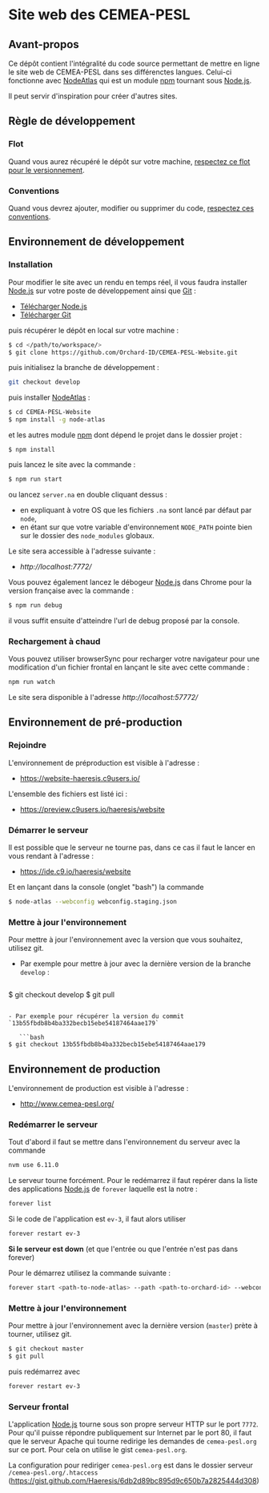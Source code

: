 # Site web des CEMEA-PESL #

[Node.js]: https://nodejs.org/en/ "Node.js"
[NodeAtlas]: https//node-atlas.js.org/ "NodeAtlas"
[npm]: https://www.npmjs.com/ "Node Package Manager"
[Git]: https://git-scm.com/ "Git"





## Avant-propos ##

Ce dépôt contient l'intégralité du code source permettant de mettre en ligne le site web de CEMEA-PESL dans ses différenctes langues. Celui-ci fonctionne avec [NodeAtlas] qui est un module [npm] tournant sous [Node.js].

Il peut servir d'inspiration pour créer d'autres sites.





## Règle de développement ##

### Flot ###

Quand vous aurez récupéré le dépôt sur votre machine, [respectez ce flot pour le versionnement](https://blog.lesieur.name/comprendre-et-utiliser-git-avec-vos-projets/).

### Conventions ###

Quand vous devrez ajouter, modifier ou supprimer du code, [respectez ces conventions](https://blog.lesieur.name/conventions-html-css-js-et-architecture-front-end/).





## Environnement de développement ##

### Installation ###

Pour modifier le site avec un rendu en temps réel, il vous faudra installer [Node.js] sur votre poste de développement ainsi que [Git] :

- [Télécharger Node.js](https://nodejs.org/en/download/)
- [Télécharger Git](https://git-scm.com/downloads)

puis récupérer le dépôt en local sur votre machine :

```bash
$ cd </path/to/workspace/>
$ git clone https://github.com/Orchard-ID/CEMEA-PESL-Website.git
```

puis initialisez la branche de développement :

```bash
git checkout develop
```

puis installer [NodeAtlas] :

```bash
$ cd CEMEA-PESL-Website
$ npm install -g node-atlas
```

et les autres module [npm] dont dépend le projet dans le dossier projet :

```
$ npm install
```

puis lancez le site avec la commande :

```bash
$ npm run start
```

ou lancez `server.na` en double cliquant dessus :
- en expliquant à votre OS que les fichiers `.na` sont lancé par défaut par `node`,
- en étant sur que votre variable d'environnement `NODE_PATH` pointe bien sur le dossier des `node_modules` globaux.

Le site sera accessible à l'adresse suivante :

- *http://localhost:7772/*

Vous pouvez également lancez le débogeur [Node.js] dans Chrome pour la version française avec la commande :

```bash
$ npm run debug
```

il vous suffit ensuite d'atteindre l'url de debug proposé par la console.




### Rechargement à chaud ###

Vous pouvez utiliser browserSync pour recharger votre navigateur pour une modification d'un fichier frontal en lançant le site avec cette commande :

```bash
npm run watch
```

Le site sera disponible à l'adresse *http://localhost:57772/*






## Environnement de pré-production ##

### Rejoindre ###

L'environnement de préproduction est visible à l'adresse :

- https://website-haeresis.c9users.io/

L'ensemble des fichiers est listé ici :

- https://preview.c9users.io/haeresis/website

### Démarrer le serveur ###

Il est possible que le serveur ne tourne pas, dans ce cas il faut le lancer en vous rendant à l'adresse :

- https://ide.c9.io/haeresis/website

Et en lançant dans la console (onglet "bash") la commande

```bash
$ node-atlas --webconfig webconfig.staging.json
```

### Mettre à jour l'environnement ###

Pour mettre à jour l'environnement avec la version que vous souhaitez, utilisez git.

- Par exemple pour mettre à jour avec la dernière version de la branche `develop` :

   ```bash
$ git checkout develop
$ git pull
```

- Par exemple pour récupérer la version du commit `13b55fbdb8b4ba332becb15ebe54187464aae179`

   ```bash
$ git checkout 13b55fbdb8b4ba332becb15ebe54187464aae179
```





## Environnement de production ##

L'environnement de production est visible à l'adresse :

- http://www.cemea-pesl.org/

### Redémarrer le serveur ###

Tout d'abord il faut se mettre dans l'environnement du serveur avec la commande

```bash
nvm use 6.11.0
```

Le serveur tourne forcément. Pour le redémarrez il faut repérer dans la liste des applications [Node.js] de `forever` laquelle est la notre :

```bash
forever list
```

Si le code de l'application est `ev-3`, il faut alors utiliser

```bash
forever restart ev-3
```

**Si le serveur est down** (et que l'entrée ou que l'entrée n'est pas dans forever)

Pour le démarrez utilisez la commande suivante :

```bash
forever start <path-to-node-atlas> --path <path-to-orchard-id> --webconfig webconfig.production.json
```

### Mettre à jour l'environnement ###

Pour mettre à jour l'environnement avec la dernière version (`master`) prète à tourner, utilisez git.

```bash
$ git checkout master
$ git pull
```

puis redémarrez avec

```bash
forever restart ev-3
```

### Serveur frontal ###

L'application [Node.js] tourne sous son propre serveur HTTP sur le port `7772`. Pour qu'il puisse répondre publiquement sur Internet par le port 80, il faut que le serveur Apache qui tourne redirige les demandes de `cemea-pesl.org` sur ce port. Pour cela on utilise le gist `cemea-pesl.org`.

La configuration pour rediriger `cemea-pesl.org` est dans le dossier serveur `/cemea-pesl.org/.htaccess` (https://gist.github.com/Haeresis/6db2d89bc895d9c650b7a2825444d308)